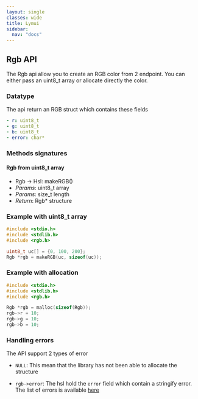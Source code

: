```yaml
---
layout: single
classes: wide
title: Lymui
sidebar:
  nav: "docs"
---
```


## Rgb API

The Rgb api allow you to create an RGB color from 2 endpoint. You can either pass an uint8_t array or allocate directly the color.

### Datatype

The api return an RGB struct which contains these fields

```yaml
- r: uint8_t
- g: uint8_t
- b: uint8_t
- error: char*
```

### Methods signatures

#### Rgb from uint8_t array

- Rgb -> Hsl: makeRGB()
- *Params*: uint8_t array
- *Params*: size_t length
- *Return*: Rgb* structure

### Example with uint8_t array

```c
#include <stdio.h>
#include <stdlib.h>
#include <rgb.h>

uint8_t uc[] = {0, 100, 200};
Rgb *rgb = makeRGB(uc, sizeof(uc));
```

### Example with allocation

```c
#include <stdio.h>
#include <stdlib.h>
#include <rgb.h>

Rgb *rgb = malloc(sizeof(Rgb));
rgb->r = 10;
rgb->g = 10;
rgb->b = 10;
```
### Handling errors

The API support 2 types of error

- ```NULL```: This mean that the library has not been able to allocate the structure

- ```rgb->error```: The hsl hold the ```error``` field which contain a stringify error. The list of errors is available [here](../errors.md)
